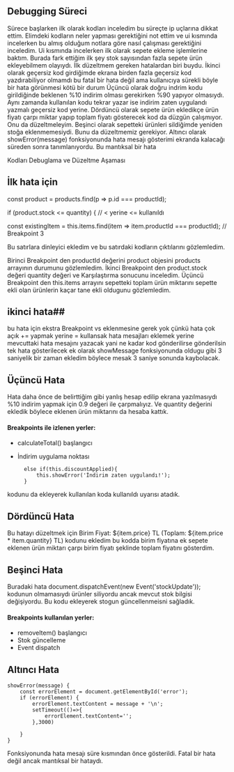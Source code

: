## Debugging Süreci ##
Sürece başlarken ilk olarak kodları inceledim bu süreçte ip uçlarına dikkat ettim.
Elimdeki kodların neler yapması gerektiğini not ettim ve ui kısmında incelerken bu almış olduğum notlara göre nasıl çalışması gerektiğini inceledim.
Ui kısmında incelerken ilk olarak sepete ekleme işlemlerine baktım. Burada fark ettiğim ilk şey stok  sayısından fazla sepete ürün ekleyebilmem olayıydı.
İlk düzeltmem gereken hatalardan biri buydu. 
İkinci olarak geçersiz kod girdiğimde ekrana birden fazla geçersiz kod yazdırabiliyor olmamdı
bu fatal bir hata değil ama kullanıcıya sürekli böyle bir hata görünmesi kötü bir durum
Üçüncü olarak doğru indrim kodu girildiğinde beklenen %10 indirim olması gerekirken %90 yapıyor olmasıydı.
Aynı zamanda kullanılan kodu tekrar yazar ise indirim zaten uygulandı yazmalı geçersiz kod yerine.
Dördüncü olarak sepete ürün ekledikçe ürün fiyatı çarpı miktar yapıp toplam fiyatı gösterecek kod da düzgün çalışmıyor. Onu da düzeltmeleyim.
Beşinci olarak sepetteki ürünleri sildiğimde yeniden stoğa eklenmemesiydi. Bunu da düzeltmemiz gerekiyor.
Altıncı olarak showError(message) fonksiyonunda hata mesajı gösterimi ekranda kalacağı süreden sonra tanımlanıyordu. Bu mantıksal bir hata 

Kodları Debuglama ve Düzeltme Aşaması 

## İlk hata için ##
const product = products.find(p => p.id === productId); 

if (product.stock <= quantity) { // < yerine <= kullanıldı

const existingItem = this.items.find(item => item.productId === productId); // Breakpoint 3

Bu satırlara dinleyici ekledim ve bu satırdaki kodların çıktılarını gözlemledim.

Birinci Breakpoint den productId değerini product objesini  products arrayının durumunu gözlemledim.
İkinci Breakpoint den product.stock değeri quantity değeri ve Karşılaştırma sonucunu inceledim.
Üçüncü Breakpoint den this.items arrayını sepetteki toplam ürün miktarını sepette ekli olan ürünlerin kaçar tane ekli oldugunu gözlemledim.


## ikinci hata## 
bu hata için ekstra Breakpoint vs eklenmesine gerek yok çünkü hata çok açık += yapmak yerine = kullansak 
hata mesajları eklemek yerine mevcuttaki hata mesajını yazacak yani ne kadar kod gönderilirse gönderilsin tek hata gösterilecek 
ek olarak showMessage fonksiyonunda oldugu gibi 3 saniyelik bir zaman ekledim böylece mesak 3 saniye sonunda kaybolacak.

## Üçüncü Hata ##
Hata daha önce de belirttiğim gibi yanlış hesap edilip ekrana yazılmasıydı %10 indirim yapmak için 0.9 değeri ile çarpmalıyız.
Ve quantity değerini ekledik böylece eklenen ürün miktarını da hesaba kattık.
#### Breakpoints ile izlenen yerler:
- calculateTotal() başlangıcı
- İndirim uygulama noktası

        else if(this.discountApplied){
            this.showError('İndirim zaten uygulandı!');
        }

kodunu da ekleyerek kullanılan koda  kullanıldı uyarısı atadık.

## Dördüncü Hata ##
Bu hatayı düzeltmek için 
<span>Birim Fiyat: ${item.price} TL (Toplam: ${item.price * item.quantity} TL)</span>
kodunu ekledim bu kodda birim fiyatına ek sepete eklenen ürün miktarı çarpı birim fiyatı şeklinde toplam fiyatını gösterdim.


## Beşinci Hata ##
Buradaki hata 
document.dispatchEvent(new Event('stockUpdate')); kodunun olmamasıydı ürünler siliyordu ancak mevcut stok bilgisi değişiyordu.
Bu kodu ekleyerek stogun güncellenmeisni sağladık.
#### Breakpoints kullanılan yerler:
- removeItem() başlangıcı
- Stok güncelleme
- Event dispatch


## Altıncı Hata # 

    showError(message) {
        const errorElement = document.getElementById('error');
        if (errorElement) {
            errorElement.textContent = message + '\n';
            setTimeout(()=>{
                errorElement.textContent='';
            },3000)
         
        }
    }

Fonksiyonunda hata mesajı süre kısmından önce gösterildi. Fatal bir hata  değil ancak mantıksal bir hataydı.

